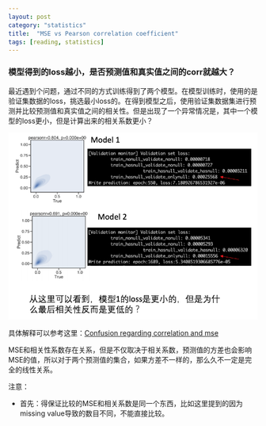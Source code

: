 ```yaml
---
layout: post
category: "statistics"
title:  "MSE vs Pearson correlation coefficient"
tags: [reading, statistics]
---
```


<script type="text/javascript" async
  src="https://cdn.mathjax.org/mathjax/latest/MathJax.js?config=TeX-MML-AM_CHTML">
</script>

### 模型得到的loss越小，是否预测值和真实值之间的corr就越大？

最近遇到个问题，通过不同的方式训练得到了两个模型。在模型训练时，使用的是验证集数据的loss，挑选最小loss的。在得到模型之后，使用验证集数据集进行预测并比较预测值和真实值之间的相关性。但是出现了一个异常情况是，其中一个模型的loss更小，但是计算出来的相关系数更小？

[![20191119135356](https://raw.githubusercontent.com/Tsinghua-gongjing/blog_codes/master/images/20191119135356.png)](https://raw.githubusercontent.com/Tsinghua-gongjing/blog_codes/master/images/20191119135356.png)

具体解释可以参考这里：[Confusion regarding correlation and mse](https://stats.stackexchange.com/questions/34033/confusion-regarding-correlation-and-mse)

MSE和相关性系数存在关系，但是不仅取决于相关系数，预测值的方差也会影响MSE的值，所以对于两个预测值的集合，如果方差不一样的，那么久不一定是完全的线性关系。

注意：

* 首先：得保证比较的MSE和相关系数是同一个东西，比如这里提到的因为missing value导致的数目不同，不能直接比较。
